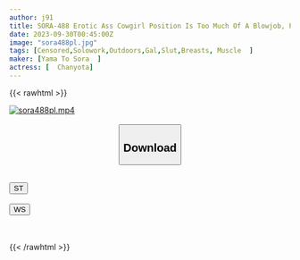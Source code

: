```yaml
---
author: j91
title: SORA-488 Erotic Ass Cowgirl Position Is Too Much Of A Blowjob, Plump Big Ass Personal Open Sex Training Special Training, Bean Sprout Boy's Ball Tank Is Thoroughly Rubbed Until It's Zero, Chanyota Dojo
date: 2023-09-30T00:45:00Z
image: "sora488pl.jpg"
tags: [Censored,Solowork,Outdoors,Gal,Slut,Breasts,	Muscle	]
maker: [Yama To Sora  ]
actress: [	Chanyota]
---
```



{{< rawhtml >}}

<div class="video" data-videoid="lg4v4qKRxpH77xB">
    <a href="javascript:;">
        <img src="https://my.j91.asia/posts/sora488pl/sora488pl.jpg" width="WIDTH" height="HEIGHT" alt="sora488pl.mp4" loading="lazy">
    </a>
</div>

<script type="text/javascript" src="https://j91.asia/asset/on-demand-st.js"></script>

<br>
  <link rel="stylesheet" href="https://j91.asia/asset/bs5.css">
  
  <center>
  <button class="btn btn-primary" type="button" data-bs-toggle="collapse" data-bs-target=".multi-collapse" aria-expanded="false" aria-controls="multiCollapseExample1 multiCollapseExample2"><h2>Download</h2></button></center>
</p>
<div class="row">
  <div class="col">
    <div class="collapse multi-collapse" id="multiCollapseExample1">
      <div class="card card-body">
	      	      <br>
<div class="buttons">  
<a href="https://streamtape.to/v/lg4v4qKRxpH77xB"><button class="btn-hover color-3"><i class="fa fa-download"></i> ST</button></a></div>
    </div>
  </div>
</div>
  <div class="col">
    <div class="collapse multi-collapse" id="multiCollapseExample2">
      <div class="card card-body">
	      <br>
<div class="buttons">
    <a href="https://wolfstream.tv/fwfabynryriq"><button class="btn-hover color-9"><i class="fa fa-download"></i> WS</button></a></div>
<br><br>
      </div>
    </div>
  </div>
</div>

{{< /rawhtml >}}